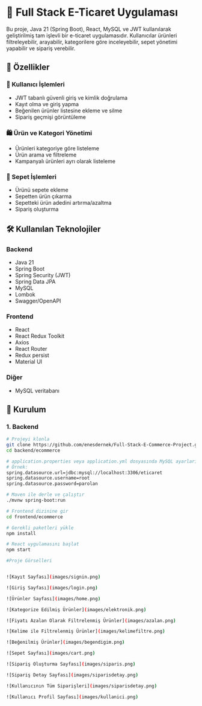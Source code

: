 # 🛒 Full Stack E-Ticaret Uygulaması

Bu proje, Java 21 (Spring Boot), React, MySQL ve JWT kullanılarak geliştirilmiş tam işlevli bir e-ticaret uygulamasıdır. Kullanıcılar ürünleri filtreleyebilir, arayabilir, kategorilere göre inceleyebilir, sepet yönetimi yapabilir ve sipariş verebilir.

## 🚀 Özellikler

### 👤 Kullanıcı İşlemleri
- JWT tabanlı güvenli giriş ve kimlik doğrulama
- Kayıt olma ve giriş yapma
- Beğenilen ürünler listesine ekleme ve silme
- Sipariş geçmişi görüntüleme

### 🛍️ Ürün ve Kategori Yönetimi
- Ürünleri kategoriye göre listeleme
- Ürün arama ve filtreleme
- Kampanyalı ürünleri ayrı olarak listeleme

### 🛒 Sepet İşlemleri
- Ürünü sepete ekleme
- Sepetten ürün çıkarma
- Sepetteki ürün adedini artırma/azaltma
- Sipariş oluşturma

## 🛠️ Kullanılan Teknolojiler

### Backend
- Java 21
- Spring Boot
- Spring Security (JWT)
- Spring Data JPA
- MySQL
- Lombok
- Swagger/OpenAPI

### Frontend
- React
- React Redux Toolkit
- Axios
- React Router
- Redux persist
- Material UI

### Diğer
- MySQL veritabanı

## 🔧 Kurulum

### 1. Backend

```bash
# Projeyi klonla
git clone https://github.com/enesdernek/Full-Stack-E-Commerce-Project.git
cd backend/ecommerce

# application.properties veya application.yml dosyasında MySQL ayarlarını yap
# Örnek:
spring.datasource.url=jdbc:mysql://localhost:3306/eticaret
spring.datasource.username=root
spring.datasource.password=parolan

# Maven ile derle ve çalıştır
./mvnw spring-boot:run

# Frontend dizinine gir
cd frontend/ecommerce

# Gerekli paketleri yükle
npm install

# React uygulamasını başlat
npm start

#Proje Görselleri


![Kayıt Sayfası](images/signin.png)

![Giriş Sayfası](images/login.png)

![Ürünler Sayfası](images/home.png)

![Kategorize Edilmiş Ürünler](images/elektronik.png)

![Fiyatı Azalan Olarak Filtrelenmiş Ürünler](images/azalan.png)

![Kelime ile Filtrelenmiş Ürünler](images/kelimefiltre.png)

![Beğenilmiş Ürünler](images/begendigim.png)

![Sepet Sayfası](images/cart.png)

![Sipariş Oluşturma Sayfası](images/siparis.png)

![Sipariş Detay Sayfası](images/siparisdetay.png)

![Kullanıcının Tüm Siparişleri](images/siparisdetay.png)

![Kullanıcı Profil Sayfası](images/kullanici.png)








